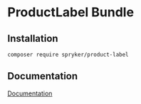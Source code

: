 # ProductLabel Bundle

## Installation

```
composer require spryker/product-label
```

## Documentation

[Documentation](https://spryker.github.io)
